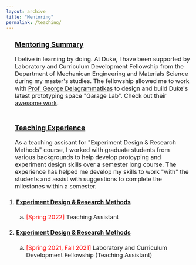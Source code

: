 ```yaml
---
layout: archive
title: "Mentoring"
permalink: /teaching/
---
```


<ol><font size = "-0.5">
<h3> <u>Mentoring Summary</u></h3>
<p> I belive in learning by doing. At Duke, I have been supported by Laboratory and Curriculum Development Fellowship from the Department of Mechanican Engineering and Materials Science during my master's studies. The fellowship allowed me to work with <a href ="https://mems.duke.edu/faculty/george-delagrammatikas" >Prof. George Delagrammatikas</a> to design and build Duke's latest prototyping space "Garage Lab". Check out their <a href = "https://sites.duke.edu/memscapstone/">awesome work</a>. <br><br>



<h3> <u> Teaching Experience </u> </h3>
As a teaching assisant for "Experiment Design & Research Methods" course, I worked with graduate students from various backgrounds to help develop protoyping and experiment design skills over a semester long course. The experience has helped me develop my skills to work "with" the students and assist with suggestions to complete the milestones within a semester.
</ol>

<ol><font size = "-0.5">

<li><h4><a href="https://sites.duke.edu/memscapstone/technical-communication/">Experiment Design & Research Methods</a></h4> 
<ol style="list-style-type: lower-alpha; padding-bottom: 0;">
  <li > <font style="color:red">[Spring 2022]</font> Teaching Assistant</li>
</ol>
</li>

<li><h4><a href="https://sites.duke.edu/memscapstone/technical-communication/">Experiment Design & Research Methods</a></h4> 
<ol style="list-style-type: lower-alpha; padding-bottom: 0;">
  <li > <font style="color:red">[Spring 2021, Fall 2021]</font> Laboratory and Curriculum Development Fellowship (Teaching Assistant)</li>
</ol>
</li>

</ol>













<!-- ---
title: "Comparative study of fluid flow and heat transfer in microchannels with uniformly varying cross-section."
collection: publications
permalink: /publication/microchannel-cross-section
#excerpt: 'This paper is about the number 1. The number 2 is left for future work.'
#date: 2019
venue: 'In Proceedings of Emerging Trends in Mechanical Engineering (pp.
25–30). Warangal, Telangana.'
#paperurl: 'http://academicpages.github.io/files/paper1.pdf'
citation: 'Chatterjee, A., Valaparla, R. K., Prakash, R., Balasubramanian, K. (2019). Comparative study of fluid flow and heat transfer in microchannels with uniformly varying cross-section. In Proceedings of Emerging Trends in Mechanical Engineering (pp. 25–30). Warangal, Telangana.'
---
This paper is about the number 1. The number 2 is left for future work.

[Download paper here](http://academicpages.github.io/files/paper1.pdf)

Recommended citation: Your Name, You. (2009). "Paper Title Number 1." <i>Journal 1</i>. 1(1). -->
